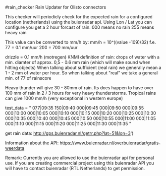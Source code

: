 #rain_checker
Rain Updater for Olisto connectors

This checker will periodicly check for the expected rain for a configured location (netherlands) using the buienradar api.
Using Lon / Lat you can configure you get a 2 hour forcast of rain. 000 means no rain  255 means heavy rain

This value can be converted to mm/h by:
 mm/h = 10^((value -109)/32)
f.e.
77 = 0.1 mm/uur
200 = 700 mm/uur

drizzle = 0.1 mm/h (motregen)
KNMI definition of rain: drops of water with a min. diamter of approx. 0,5 - 0.6 mm rain (which will make sound when hitting objects)
When talking about sufficient (real rain) we generally mean a 1 - 2 mm of water per hour.
So when talking about "real" we take a general min. of 77 of rainscore

Heavy thunder will give 30 - 80mm of rain. Its does happen to have over 100 mm of rain in 2 / 3 hours for very heavy thunderstorms.
Tropical rains can give 1000 mm/h (very exceptional in western europe)

test_data = "
077|09:35
150|09:40
000|09:45
000|09:50
000|09:55
000|10:00
000|10:05
000|10:10
000|10:15
000|10:20
000|10:25
000|10:30
000|10:35
000|10:40
000|10:45
000|10:50
000|10:55
000|11:00
000|11:05
000|11:10
000|11:15
000|11:20
000|11:25
000|11:30
000|11:35
"

get rain data:
http://gps.buienradar.nl/getrr.php?lat=51&lon=3')

Information about the API:
https://www.buienradar.nl/overbuienradar/gratis-weerdata

Remark:
Currently you are allowed to use the buienradar api for personal use. If you are creating commercial project using this buienradar API you will have to contact buienradar (RTL Netherlands) to get permission.
